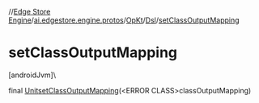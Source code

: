 //[Edge Store Engine](../../../../index.md)/[ai.edgestore.engine.protos](../../index.md)/[OpKt](../index.md)/[Dsl](index.md)/[setClassOutputMapping](set-class-output-mapping.md)

# setClassOutputMapping

[androidJvm]\

final [Unit](https://kotlinlang.org/api/latest/jvm/stdlib/kotlin/-unit/index.html)[setClassOutputMapping](set-class-output-mapping.md)(&lt;ERROR CLASS&gt;classOutputMapping)
